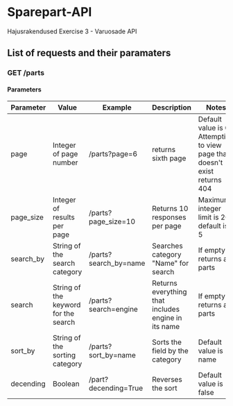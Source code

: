 # Sparepart-API
Hajusrakendused
Exercise 3 - Varuosade API 

## List of requests and their paramaters

### GET /parts
#### Parameters
| Parameter | Value | Example | Description | Notes | 
| ----------- | ----------- | ----------- | ----------- | ----------- |
| page | Integer of page number | /parts?page=6 | returns sixth page | Default value is 0. Attempting to view page that doesn't exist returns 404 |
| page_size | Integer of results per page | /parts?page_size=10 | Returns 10 responses per page | Maximum integer limit is 20, default is 5 |
| search_by | String of the search category | /parts?search_by=name | Searches category "Name" for search | If empty returns all parts |
| search | String of the keyword for the search | /parts?search=engine | Returns everything that includes engine in its name | If empty returns all parts |
| sort_by | String of the sorting category  | /parts?sort_by=name  | Sorts the field by the category | Default value is name |
| decending | Boolean  | /part?decending=True | Reverses the sort | Default value is false |


